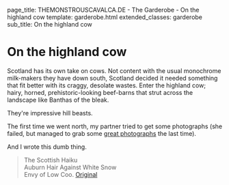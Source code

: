 page_title: THEMONSTROUSCAVALCA.DE - The Garderobe - On the highland cow
template: garderobe.html
extended_classes: garderobe
sub_title: On the highland cow

# On the highland cow

Scotland has its own take on cows. Not content with the usual monochrome milk-makers they have down south, Scotland decided it
needed something that fit better with its craggy, desolate wastes.  Enter the highland cow; hairy, horned, prehistoric-looking
beef-barns that strut across the landscape like Banthas of the bleak.

They're impressive hill beasts.

The first time we went north, my partner tried to get some photographs (she failed, but managed to grab some [great photographs](https://www.instagram.com/p/BoWgQP2j_a4/?utm_source=ig_web_button_share_sheet) the last time).

And I wrote this dumb thing.

> The Scottish Haiku<br />Auburn Hair Against White Snow<br />Envy of Low Coo.
[Original](https://twitter.com/FatConan/status/969276452809183232)
